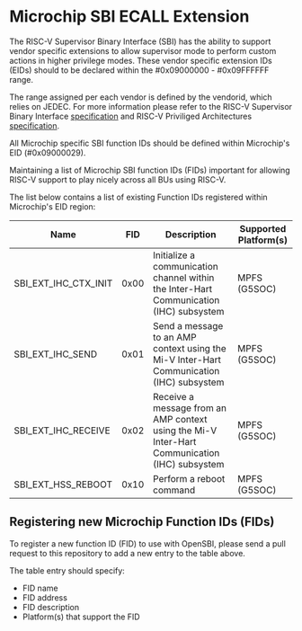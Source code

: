 # Microchip SBI ECALL Extension

The RISC-V Supervisor Binary Interface (SBI) has the ability to support vendor specific extensions to allow supervisor
mode to perform custom actions in higher privilege modes. These vendor specific extension IDs (EIDs) should to be declared within the #0x09000000 - #0x09FFFFFF range.

The range assigned per each vendor is defined by the vendorid, which relies on JEDEC. For more information please refer to the RISC-V Supervisor Binary Interface [specification](https://github.com/riscv-non-isa/riscv-sbi-doc/blob/master/riscv-sbi.adoc) and RISC-V Priviliged Architectures [specification](https://github.com/riscv/riscv-isa-manual/releases/download/Priv-v1.12/riscv-privileged-20211203.pdf).

All Microchip specific SBI function IDs should be defined within Microchip's EID  (#0x09000029).

Maintaining a list of Microchip SBI function IDs (FIDs) important for allowing RISC-V support to play nicely across all BUs using RISC-V.

The list below contains a list of existing Function IDs registered within Microchip's EID region:

| Name                 | FID | Description                                                  | Supported Platform(s) |
| -------------------- | ---- | ------------------------------------------------------------ | ----------------------|
| SBI_EXT_IHC_CTX_INIT | 0x00 | Initialize  a communication channel within the Inter-Hart Communication (IHC) subsystem | MPFS (G5SOC)|
| SBI_EXT_IHC_SEND     | 0x01 | Send a message to an AMP context using the Mi-V Inter-Hart Communication (IHC) subsystem | MPFS (G5SOC) |
| SBI_EXT_IHC_RECEIVE  | 0x02 | Receive a message from an AMP context using the Mi-V Inter-Hart Communication (IHC) subsystem | MPFS (G5SOC) |
| SBI_EXT_HSS_REBOOT   | 0x10 | Perform a reboot command                                     | MPFS (G5SOC) |

## Registering new Microchip Function IDs (FIDs)

To register a new function ID (FID) to use with OpenSBI, please send a pull request to this repository to add a new entry to the table above.

The table entry should specify:

- FID name
- FID address
- FID description
- Platform(s) that support the FID
